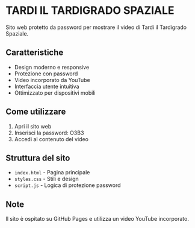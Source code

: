 # TARDI IL TARDIGRADO SPAZIALE

Sito web protetto da password per mostrare il video di Tardi il Tardigrado Spaziale.

## Caratteristiche

- Design moderno e responsive
- Protezione con password
- Video incorporato da YouTube
- Interfaccia utente intuitiva
- Ottimizzato per dispositivi mobili

## Come utilizzare

1. Apri il sito web
2. Inserisci la password: O3B3
3. Accedi al contenuto del video

## Struttura del sito

- `index.html` - Pagina principale
- `styles.css` - Stili e design
- `script.js` - Logica di protezione password

## Note

Il sito è ospitato su GitHub Pages e utilizza un video YouTube incorporato. 